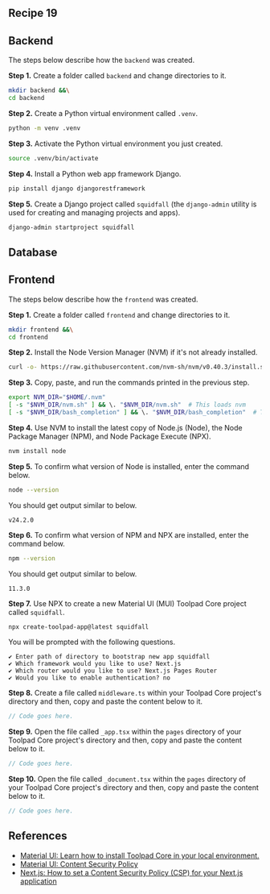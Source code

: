## Recipe 19

## Backend
The steps below describe how the `backend` was created.

**Step 1.** Create a folder called `backend` and change directories to it.
```bash
mkdir backend &&\
cd backend
```

**Step 2.** Create a Python virtual environment called `.venv`.
```bash
python -m venv .venv
```

**Step 3.** Activate the Python virtual environment you just created.
```bash
source .venv/bin/activate
```

**Step 4.** Install a Python web app framework Django.
```bash
pip install django djangorestframework
```

**Step 5.** Create a Django project called `squidfall` (the `django-admin` utility is used for creating and managing projects and apps).
```bash
django-admin startproject squidfall
```

## Database

## Frontend
The steps below describe how the `frontend` was created.

**Step 1.** Create a folder called `frontend` and change directories to it.
```bash
mkdir frontend &&\
cd frontend
```

**Step 2.** Install the Node Version Manager (NVM) if it's not already installed.
```bash
curl -o- https://raw.githubusercontent.com/nvm-sh/nvm/v0.40.3/install.sh | bash
```

**Step 3.** Copy, paste, and run the commands printed in the previous step.
```bash
export NVM_DIR="$HOME/.nvm"
[ -s "$NVM_DIR/nvm.sh" ] && \. "$NVM_DIR/nvm.sh"  # This loads nvm
[ -s "$NVM_DIR/bash_completion" ] && \. "$NVM_DIR/bash_completion"  # This loads nvm bash_completion
```

**Step 4.** Use NVM to install the latest copy of Node.js (Node), the Node Package Manager (NPM), and Node Package Execute (NPX).
```bash
nvm install node
```

**Step 5.** To confirm what version of Node is installed, enter the command below. 
```bash
node --version
```

You should get output similar to below. 
```
v24.2.0
```

**Step 6.** To confirm what version of NPM and NPX are installed, enter the command below. 
```bash
npm --version
```

You should get output similar to below. 
```
11.3.0
```

**Step 7.** Use NPX to create a new Material UI (MUI) Toolpad Core project called `squidfall`. 
```bash
npx create-toolpad-app@latest squidfall
```

You will be prompted with the following questions.
```
✔ Enter path of directory to bootstrap new app squidfall
✔ Which framework would you like to use? Next.js
✔ Which router would you like to use? Next.js Pages Router
✔ Would you like to enable authentication? no
```

**Step 8.** Create a file called `middleware.ts` within your Toolpad Core project's directory and then, copy and paste the content below to it.
```ts
// Code goes here.
```

**Step 9.** Open the file called `_app.tsx` within the `pages` directory of your Toolpad Core project's directory and then, copy and paste the content below to it.
```ts
// Code goes here.
```

**Step 10.** Open the file called `_document.tsx` within the `pages` directory of your Toolpad Core project's directory and then, copy and paste the content below to it.
```ts
// Code goes here.
```

## References
* [Material UI: Learn how to install Toolpad Core in your local environment.](https://mui.com/toolpad/core/introduction/installation/)
* [Material UI: Content Security Policy](https://mui.com/material-ui/guides/content-security-policy/)
* [Next.js: How to set a Content Security Policy (CSP) for your Next.js application](https://nextjs.org/docs/app/guides/content-security-policy)